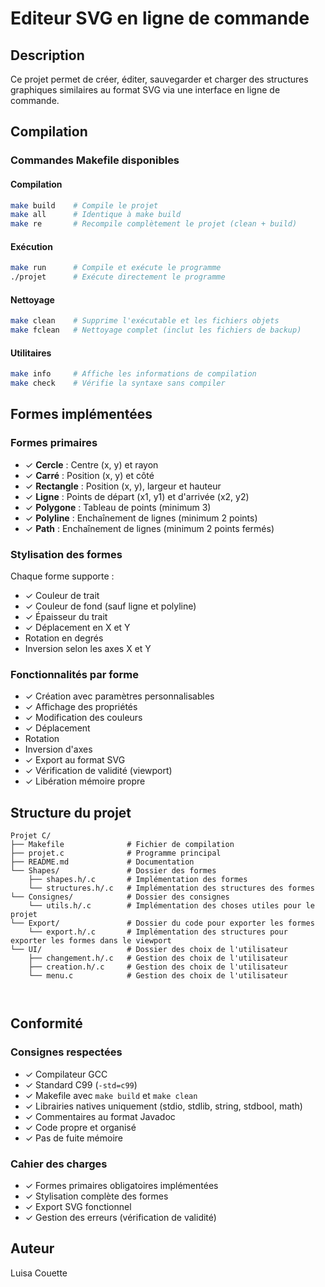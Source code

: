 # Editeur SVG en ligne de commande

## Description
Ce projet permet de créer, éditer, sauvegarder et charger des structures graphiques similaires au format SVG via une interface en ligne de commande.

## Compilation

### Commandes Makefile disponibles

#### Compilation
```bash
make build    # Compile le projet
make all      # Identique à make build
make re       # Recompile complètement le projet (clean + build)
```

#### Exécution
```bash
make run      # Compile et exécute le programme
./projet      # Exécute directement le programme
```

#### Nettoyage
```bash
make clean    # Supprime l'exécutable et les fichiers objets
make fclean   # Nettoyage complet (inclut les fichiers de backup)
```

#### Utilitaires
```bash
make info     # Affiche les informations de compilation
make check    # Vérifie la syntaxe sans compiler
```

## Formes implémentées

### Formes primaires
- ✓ **Cercle** : Centre (x, y) et rayon
- ✓ **Carré** : Position (x, y) et côté
- ✓ **Rectangle** : Position (x, y), largeur et hauteur
- ✓ **Ligne** : Points de départ (x1, y1) et d'arrivée (x2, y2)
- ✓ **Polygone** : Tableau de points (minimum 3)
- ✓ **Polyline** : Enchaînement de lignes (minimum 2 points)
- ✓ **Path** : Enchaînement de lignes (minimum 2 points fermés)


### Stylisation des formes
Chaque forme supporte :
- ✓ Couleur de trait
- ✓ Couleur de fond (sauf ligne et polyline)
- ✓ Épaisseur du trait
- ✓ Déplacement en X et Y
- Rotation en degrés
- Inversion selon les axes X et Y

### Fonctionnalités par forme
- ✓ Création avec paramètres personnalisables
- ✓ Affichage des propriétés
- ✓ Modification des couleurs
- ✓ Déplacement
- Rotation
- Inversion d'axes
- ✓ Export au format SVG
- ✓ Vérification de validité (viewport)
- ✓ Libération mémoire propre

## Structure du projet

```
Projet C/
├── Makefile              # Fichier de compilation
├── projet.c              # Programme principal
├── README.md             # Documentation
└── Shapes/               # Dossier des formes
    ├── shapes.h/.c       # Implémentation des formes
    └── structures.h/.c   # Implémentation des structures des formes
└── Consignes/            # Dossier des consignes
    └── utils.h/.c        # Implémentation des choses utiles pour le projet
└── Export/               # Dossier du code pour exporter les formes
    └── export.h/.c       # Implémentation des structures pour exporter les formes dans le viewport
└── UI/                   # Dossier des choix de l'utilisateur
    ├── changement.h/.c   # Gestion des choix de l'utilisateur
    ├── creation.h/.c     # Gestion des choix de l'utilisateur
    └── menu.c            # Gestion des choix de l'utilisateur



```

## Conformité

### Consignes respectées
- ✓ Compilateur GCC
- ✓ Standard C99 (`-std=c99`)
- ✓ Makefile avec `make build` et `make clean`
- ✓ Librairies natives uniquement (stdio, stdlib, string, stdbool, math)
- ✓ Commentaires au format Javadoc
- ✓ Code propre et organisé
- ✓ Pas de fuite mémoire

### Cahier des charges
- ✓ Formes primaires obligatoires implémentées
- ✓ Stylisation complète des formes
- ✓ Export SVG fonctionnel
- ✓ Gestion des erreurs (vérification de validité)

## Auteur
Luisa Couette